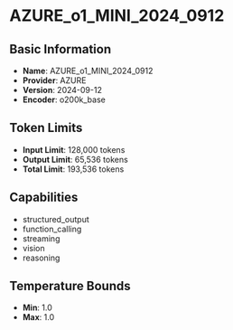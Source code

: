 # AZURE_o1_MINI_2024_0912

## Basic Information
- **Name**: AZURE_o1_MINI_2024_0912
- **Provider**: AZURE
- **Version**: 2024-09-12
- **Encoder**: o200k_base

## Token Limits
- **Input Limit**: 128,000 tokens
- **Output Limit**: 65,536 tokens
- **Total Limit**: 193,536 tokens

## Capabilities
- structured_output
- function_calling
- streaming
- vision
- reasoning


## Temperature Bounds
- **Min**: 1.0
- **Max**: 1.0






